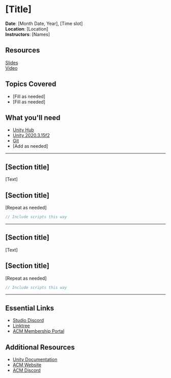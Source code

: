 # [Title]
 
**Date**: [Month Date, Year], [Time slot]<br>
**Location**: [Location]<br>
**Instructors**: [Names]
 
## Resources
[Slides]()<br>
[Video]()<br>
 
## Topics Covered
* [Fill as needed]
* [Fill as needed]
 
## What you'll need
* [Unity Hub](https://unity.com/download)
* [Unity 2020.3.15f2](https://unity3d.com/unity/qa/lts-releases)
* [Git](https://git-scm.com/downloads)
* [Add as needed]

---

## [Section title]
[Text]

## [Section title]
[Repeat as needed]
 
```csharp
// Include scripts this way
```

---

## [Section title]
[Text]

## [Section title]
[Repeat as needed]
 
```csharp
// Include scripts this way
```

---

## Essential Links
- [Studio Discord](https://discord.com/invite/bBk2Mcw)
- [Linktree](https://linktr.ee/acmstudio)
- [ACM Membership Portal](https://members.uclaacm.com/)

## Additional Resources
- [Unity Documentation](https://docs.unity3d.com/Manual/index.html)
- [ACM Website](https://www.uclaacm.com/)
- [ACM Discord](https://discord.com/invite/eWmzKsY)
 
 

